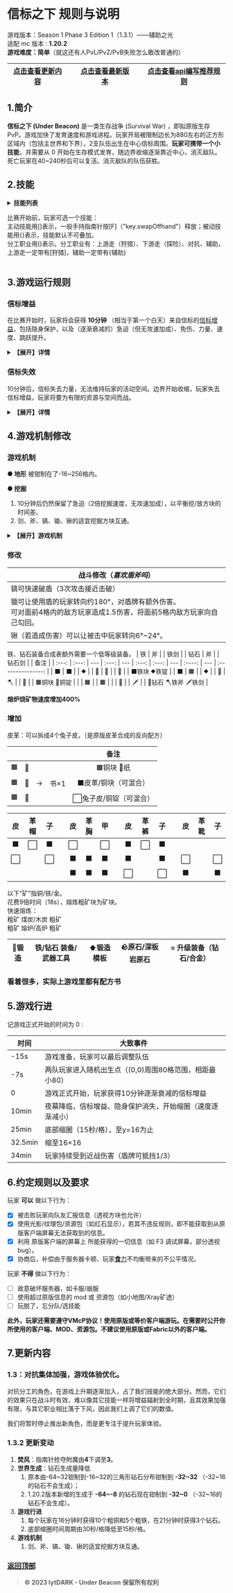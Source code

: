 # 信标之下 规则与说明

游戏版本：Season 1 Phase 3 Edition 1（1.3.1）——辅助之光
<br>
适配 mc 版本 : **1.20.2**
<br>
**游戏难度：简单**（就这还有人PvL/PvZ/PvB失败怎么敢改普通的）

| [点击查看更新内容](#7更新内容) |     | [点击查看最新版本](https://github.com/lytDARK/UnderBeacon) |     | [点击查看api编写推荐规则](api.md) |
| ------------------------------ | --- | ---------------------------------------------------------- | --- | --------------------------------- |


## 1.简介

**信标之下 (Under Beacon)** 是一类生存战争 (Survival War) ，即拟原版生存 PvP。游戏加快了发育速度和游戏进程。玩家开局被限制边长为880左右的正方形区域内（包括主世界和下界），2支队伍出生在中心信标周围。**玩家可携带一个小技能**，并需要从 0 开始在生存模式发育，随边界收缩逐渐靠近中心，消灭敌队。死亡玩家在40~240秒后可以复活。消灭敌队的队伍获胜。

## 2.技能

<details><summary><b>技能列表</b>

比赛开始前，玩家可选一个技能：<br>
主动技能用[]表示，一般手持指南针按[F]（"key.swapOffhand"）释放；被动技能用{}表示，技能默认不可叠加。<br>
分工职业用()表示。分工职业有：上游走（狩猎）、下游走（探险）、对抗、辅助，上游走一定带有[狩猎]，辅助一定带有{辅助}</summary>

|<Center>技能</Center>|<Center>效果</Center>|
| --------------- | ---------------- |
| (下游走)传送    | [传送]冷却:120s，立即传送至一名队友身边，为双方提供1s的100%免伤（在3s内衰减），4回复和3s的60%加速。      |
| (狩猎)焚风      | 移速×1.08。攻击狩猎目标生物至少造成7伤害。指南针附魔抢夺，并能直接击杀多数怪物。<br>[焚风狩猎]冷却:5s，烧杀7格内的狩猎目标，包含绝大多数怪物和资源生物，并吸收7.5格内资源。       |
| (下游走)深潜    | {水心}获得潮涌能量与海豚的恩惠          |
| (对抗)防御      | {岿守}护甲=5+0.8×额外护甲，击退抗性+80%。   |
| (下游走)巽风    | [巽风]开始飞行，手持指南针上升(速度显示在CD处)，手持其它物品静止，按住[左Shift]下降。主动变为[风息]。<br>[风息]结束飞行，主动变为[巽风]。<br>{风神}在空中获得20%免伤。                       |
| (对抗)终击      | [终击]冷却:30s，降低8格内敌方玩家，或14格内最近敌方玩家<⅕已损生命>，若造成1个击败则冷却降至5s，造成多个击败则无冷却。无效果时无法释放。    |
| (对抗)御守      | [御守]冷却:60s，获得15护甲，-16韧性，100%击退抗性，额外护甲×0.5，近战伤害×0.5，攻速×1.5，持续10s。            |
| (对抗)自爆      | {自爆}被击败后自爆，造成0~21（越近越高）伤害。   |
| (对抗)闪现      | [闪现]冷却:40s，若视线前方8格附近有空间（可能无处落脚），闪现至此处，并获得1s无敌，3s的20%免伤，无效果时无法释放。 |
| (辅助)矿工      | {矿工}带有时运I钻石镐。注意：不要把你的镐子丢给队友！<br>{柱石}击退抗性+80%<br>{辅助}获得60%免伤，攻速×1.5，护甲×0.6，近战伤害:2+0.3ad，攻击狩猎目标生物至少造成7伤害。  |
| (狩猎/辅助)花神 | [花神]无CD。若主手持小型花，按[F]消耗一朵，给予8格内队友（增益）/敌方（减益）对应迷之炖菜效果。<br>[撷芳狩猎]冷却:5s，给予7格内狩猎目标5s凋零，每0.5s造成1伤害；破坏14×2×14内花草，并吸取9格内非玩家抛出的物品。<br>{辅助}获得60%免伤，攻速×1.5，护甲×0.6，近战伤害:2+0.3ad，攻击狩猎目标生物至少造成7伤害。|
</details>

## 3.游戏运行规则

### 信标增益
在比赛开始时，玩家将会获得 **10分钟** （相当于第一个白天）来自信标的[信标增益](#信标增益)，包括隐身保护，以及（逐渐衰减的）急迫（但无攻速加成）、免伤、力量、速度、跳跃提升。
<details><summary><b>【展开】详情</b></summary>

#### 背景效果

**● 气息感知** 玩家能感知到**20**格内的敌方玩家，以发光呈现，蹲下可免于发光。5格内有敌方玩家时，隐身保护会被识破。敌方离开后立即获得隐身保护。

#### 玩家事件
**● 玩家死亡** 会保留所有物品，在40秒后复活。若被玩家击败则会产生1个金苹果和3个熟牛排。

</details>

### 信标失效
10分钟后，信标失去力量，无法维持玩家的活动空间。边界开始收缩，玩家失去信标增益，玩家将要为有限的资源与空间而战。
<details><summary><b>【展开】详情</b></summary>

#### 背景效果
**● 气息感知** 随着隐身保护消失，玩家能感知到**48**格内的敌方玩家（参考：64格是可能发现玩家名字的最远距离），以发光呈现，蹲下可免于发光。

提示：在这个游戏里，空间十分重要。你可能需要利用装备优势和心理驱赶地方位置。

#### 游戏事件

**● 16分钟** 边界缩小速度减缓，玩家获得10个粗铜和5个粗铁。<br>
**● 21分钟** 边界缩小速度减缓，玩家获得3个钻石。<br>
**● 25分钟** 底部缩圈（15秒/格），至y=16为止。<br>
**● 34分钟** 施加决战伤害。


#### 玩家事件
**● 玩家死亡** 穿着的每件装备有¼概率掉落，同时会掉落部分资源（见下表），若被玩家击败则会产生1个金苹果和3个熟牛排。在40~240秒后复活。

|                |        |       |       |       |       |       |
| :------------: | :----: | :---: | :---: | :---: | :---: | :---: |
|  **资源类型**  | 钻石块 | 钻石  | 铁块  | 铁锭  | 铜块  | 铜锭  |
| **最大掉落量** |   1    |  10   |   2   |  20   |   4   |  40   |
</details>

## 4.游戏机制修改

### 游戏机制
**● 地形** 被钳制在了-16~256格内。

**● 挖掘**
1. 10分钟后仍然保留了急迫（2倍挖掘速度，无攻速加成），以平衡挖/放方块的时间差。
2. 剑、斧、镐、锄、锹的适宜挖掘方块互通。

<details><summary><b>【展开】游戏机制</b></summary>

**● 伤害** 边界伤害可以受盔甲保护。
</details>

### 修改

| 战斗修改（*喜欢盾斧吗*）                                                                                                |
| ----------------------------------------------------------------------------------------------------------------------- |
| 镐可快速破盾（3次攻击接近击破）                                                                                         |
| 锄可让使用盾的玩家转向约180°，对盾牌有额外伤害。<br>可对面前4格内的敌方玩家造成1.5伤害，将面前5格内敌方玩家向自己勾回。 |
| 锹（若造成伤害）可以让被击中玩家转向6°~24°。                                                                            |

铁、钻石装备合成表额外需要一个低等级装备。
|  铁   |  斧   |     | 铁剑  |     | 钻石  |  斧   |     | 钻石剑 |     |       备注        |
| :---: | :---: | --- | :---: | --- | :---: | :---: | --- | :----: | --- | :---------------: |
|   ⬛   |   ⬛   |     |   ⯁   |     |   💎   |   💎   |     |   💎    |     |    ⬛铁块 ⯁铁锭    |
|   ⬛   |   🟧   |     |   ⯁   |     |   💎   |   🪓   |     |   💎    |     |    🟧铜块 🔶铜锭    |
|       |   🟧   |     |   🟧   |     |       |   🔶   |     |   🗡    |     | 💎钻石 🪓铁斧 🗡铁剑 |

**熔炉烧矿物速度增加400%**

### 增加

皮革：可以拆成4个兔子皮。（是原版皮革合成的反向配方）

|       |       |       |       |          备注          |
| :---: | :---: | :---: | :---: | :--------------------: |
|   🟧   |   📰   |       |       |       🟧铜块 📰纸        |
|   🟧   |   📰   |   →   | 书×1  |  ⬛皮革/铜块（可混合）  |
|   🟧   |   📰   |       |       | ⬜兔子皮/铜锭（可混合） |

|  皮   | 革帽  |  子   |     |  皮   | 革胸  |  甲   |     |  皮   | 革裤  |  子   |     |  皮   | 革靴  |  子   |
| :---: | :---: | :---: | --- | :---: | :---: | :---: | --- | :---: | :---: | :---: | --- | :---: | :---: | :---: |
|   ⬛   |   ⬜   |   ⬛   |     |   ⬜   |       |   ⬜   |     |   ⬛   |   ⬜   |   ⬛   |
|   ⬜   |       |   ⬜   |     |   ⬛   |   ⬛   |   ⬛   |     |   ⬛   |       |   ⬛   |     |   ⬜   |       |   ⬜   |
|       |       |       |     |   ⬛   |   ⬛   |   ⬛   |     |   ⬜   |       |   ⬜   |     |   ⬛   |       |   ⬛   |

以下“矿”指铜/铁/金。<br>
花费9倍时间（18s），熔炼粗矿块为矿块。<br>
快速熔炼：<br>
粗矿 煤炭/木炭 粗矿<br>
粗矿 熔炉/高炉  粗矿<br>

| 🔨锻造 | 铁/钻石 装备/武器工具 | ⬆️锻造模板 | 🪨原石/深板岩原石 | **=** 升级装备（钻石/合金） |
| ---- | --------------------- | --------- | --------------- | --------------------------- |


### **看着很多，实际上游戏里都有配方书**

## 5.游戏行进

记游戏正式开始的时间为 0 :

| 时间    | 大致事件                                                |
| ------- | ------------------------------------------------------- |
| -15s    | 游戏准备，玩家可以最后调整队伍                          |
| -7s     | 两队玩家进入随机出生点（(0,0)周围80格范围，相距最小80） |
| 0       | 游戏正式开始，玩家获得10分钟逐渐衰减的信标增益              |
| 10min   | 夜幕降临，信标增益、隐身保护消失，开始缩圈（速度逐渐减小）|
| 25min   | 底部缩圈（15秒/格），至y=16为止                       |
| 32.5min | 缩至16×16                                             |
| 34min   | 玩家持续受到近战伤害（盾牌可抵挡1/3）                   |


## 6.约定规则以及要求
玩家 **可以** 做以下行为：

* [X] 被击败玩家向队友汇报信息（透视方块也允许）
* [X] 使用光影/纹理包/资源包（如红石显示），若其不违反规则，即不能获取到从原版客户端屏幕无法获取到的信息。
* [X] 利用 原版客户端的屏幕上 所能获得的一切信息（如 F3 调试屏幕，部分透视bug）。
* [X] 协商后，补偿由于服务器卡顿、玩家[**食**力](https://baike.baidu.com/item/下饭/24255111)不均衡带来的不公平情况。

玩家 **不得** 做以下行为：

* [ ] 故意破坏服务器，如卡服/崩服
* [ ] 使用超过原版信息的 mod 或 资源包（如小地图/Xray矿透）
* [ ] 玩脱了，忘分队/选技能

**此外，玩家还需要遵守VMcP协议！使用原版或等价客户端游玩。在需要时公开你所使用的客户端、MOD、资源包。不建议使用原版或Fabric以外的客户端。**

## 7.更新内容

### 1.3：对抗集体加强，游戏体验优化。
对抗分工的角色，在游戏上升期逐渐加入，占了我们技能的绝大部分。然而，它们的效果只在战斗时有效，难以像其它技能一样将增益辐射到全时期，且其效果加强有限，与其它职业相比落于下风，因此我们上调了它们的数值。

我们将暂时停止推出新角色，而是更专注于提升玩家体验。

### 1.3.2 更新变动
1. **焚风**：指南针抢夺附魔由**4**下调至**3**。
2. **世界生成**：钻石生成量降低
   1. 原本由-64~32钳制到-16~32的三角形钻石分布钳制到 **-32~32** （-32~16的钻石不会生成）；
   2. 1.20.2版本新增的生成于 **-64~-8** 的钻石现在钳制到 **-32~0** （-32~16的钻石不会生成）。
3. **游戏行进**
   1. 每个玩家在16分钟时获得10个粗铜和5个粗铁，在21分钟时获得3个钻石。
   2. 底部缩圈时间周期由30秒/格降低至15秒/格。
4. **游戏机制**
   1. 剑、斧、镐、锄、锹的适宜挖掘方块互通。


### [返回顶部](#信标之下-规则与说明)

> **© 2023 lytDARK - Under Beacon 保留所有权利**